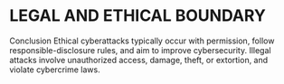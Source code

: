 # LEGAL AND ETHICAL BOUNDARY

Conclusion
Ethical cyberattacks typically occur with permission, follow responsible-disclosure rules, and aim to improve cybersecurity. Illegal attacks involve unauthorized access, damage, theft, or extortion, and violate cybercrime laws.
